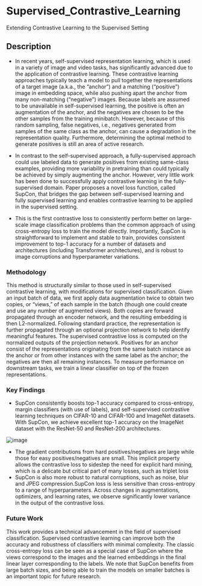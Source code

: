 # Supervised_Contrastive_Learning

Extending Contrastive Learning to the Supervised Setting

## Description

* In recent years, self-supervised representation learning, which is used in a variety of image and video tasks, has significantly advanced due to the application of contrastive learning. These contrastive learning approaches typically teach a model to pull together the representations of a target image (a.k.a., the “anchor”) and a matching (“positive”) image in embedding space, while also pushing apart the anchor from many non-matching (“negative”) images. Because labels are assumed to be unavailable in self-supervised learning, the positive is often an augmentation of the anchor, and the negatives are chosen to be the other samples from the training minibatch. However, because of this random sampling, false negatives, i.e., negatives generated from samples of the same class as the anchor, can cause a degradation in the representation quality. Furthermore, determining the optimal method to generate positives is still an area of active research.

* In contrast to the self-supervised approach, a fully-supervised approach could use labeled data to generate positives from existing same-class examples, providing more variability in pretraining than could typically be achieved by simply augmenting the anchor. However, very little work has been done to successfully apply contrastive learning in the fully-supervised domain.
Paper proposes a novel loss function, called SupCon, that bridges the gap between self-supervised learning and fully supervised learning and enables contrastive learning to be applied in the supervised setting. 

* This is the first contrastive loss to consistently perform better on large-scale image classification problems than the common approach of using cross-entropy loss to train the model directly. Importantly, SupCon is straightforward to implement and stable to train, provides consistent improvement to top-1 accuracy for a number of datasets and architectures (including Transformer architectures), and is robust to image corruptions and hyperparameter variations.



### Methodology

This method is structurally similar to those used in self-supervised contrastive learning, with modifications for supervised classification. Given an input batch of data, we first apply data augmentation twice to obtain two copies, or “views,” of each sample in the batch (though one could create and use any number of augmented views). Both copies are forward propagated through an encoder network, and the resulting embedding is then L2-normalized. Following standard practice, the representation is further propagated through an optional projection network to help identify meaningful features. The supervised contrastive loss is computed on the normalized outputs of the projection network. Positives for an anchor consist of the representations originating from the same batch instance as the anchor or from other instances with the same label as the anchor; the negatives are then all remaining instances. To measure performance on downstream tasks, we train a linear classifier on top of the frozen representations.

### Key Findings

* SupCon consistently boosts top-1 accuracy compared to cross-entropy, margin classifiers (with use of labels), and self-supervised contrastive learning techniques on CIFAR-10 and CIFAR-100 and ImageNet datasets. With SupCon, we achieve excellent top-1 accuracy on the ImageNet dataset with the ResNet-50 and ResNet-200 architectures.

![image](https://user-images.githubusercontent.com/34183327/202644636-ec5bdc16-c384-41ec-b9c7-f680f85feca3.png)

* The gradient contributions from hard positives/negatives are large while those for easy positives/negatives are small. This implicit property allows the contrastive loss to sidestep the need for explicit hard mining, which is a delicate but critical part of many losses, such as triplet loss
* SupCon is also more robust to natural corruptions, such as noise, blur and JPEG compression.SupCon loss is less sensitive than cross-entropy to a range of hyperparameters. Across changes in augmentations, optimizers, and learning rates, we observe significantly lower variance in the output of the contrastive loss.

### Future Work
This work provides a technical advancement in the field of supervised classification. Supervised contrastive learning can improve both the accuracy and robustness of classifiers with minimal complexity. The classic cross-entropy loss can be seen as a special case of SupCon where the views correspond to the images and the learned embeddings in the final linear layer corresponding to the labels. We note that SupCon benefits from large batch sizes, and being able to train the models on smaller batches is an important topic for future research.

